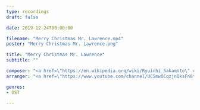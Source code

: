 ```yaml
---
type: recordings
draft: false

date: 2019-12-24T00:00:00

filename: "Merry Christmas Mr. Lawrence.mp4"
poster: "Merry Christmas Mr. Lawrence.png"

title: "Merry Christmas Mr. Lawrence"
subtitle: ""

composer: "<a href=\"https://en.wikipedia.org/wiki/Ryuichi_Sakamoto\" class=\"link-normal\" target=\"_blank\">Ryuichi Sakamoto</a>"
arranger: "<a href=\"https://www.youtube.com/channel/UCSmwOCqzjnQksFn0t7ARkkw\" class=\"link-normal\" target=\"_blank\">Jacob Koller</a>"

genres:
- OST

---
```

